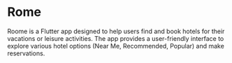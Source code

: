 # Rome
Roome is a Flutter app designed to help users find and book hotels for their vacations or leisure activities. The app provides a user-friendly interface to explore various hotel options (Near Me, Recommended, Popular) and make reservations.
